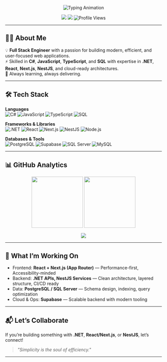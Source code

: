 <!-- Profile Header -->
<p align="center">
  <img src="https://readme-typing-svg.herokuapp.com?size=26&duration=3000&color=00F7FF&center=true&vCenter=true&width=650&lines=Hey%2C+I'm+Janindu+Chameen;Full+Stack+Engineer+%F0%9F%9A%80;Web+Developer+%7C+Software+Engineer;Building+Scalable+%26+Clean+Apps" alt="Typing Animation">
</p>

<!-- Badges -->
<p align="center">
  <a href="mailto:janindu9887@gmail.com"><img src="https://img.shields.io/badge/Email-janindu9887%40gmail.com-blue?style=flat-square&logo=gmail"></a>
  <a href="https://www.linkedin.com/in/janindu-chameen-680282164"><img src="https://img.shields.io/badge/LinkedIn-Janindu%20Chameen-blue?style=flat-square&logo=linkedin"></a>
  <img src="https://komarev.com/ghpvc/?username=Janindu-Amarasekara&style=flat-square&color=brightgreen" alt="Profile Views" />
</p>

---

## 🧑‍💻 About Me
💡 **Full Stack Engineer** with a passion for building modern, efficient, and user-focused web applications.  
⚡ Skilled in **C#**, **JavaScript**, **TypeScript**, and **SQL** with expertise in **.NET**, **React**, **Next.js**, **NestJS**, and cloud-ready architectures.  
🚀 Always learning, always delivering.

---

## 🛠 Tech Stack

**Languages**  
![C#](https://img.shields.io/badge/C%23-239120?style=flat&logo=c-sharp&logoColor=white)
![JavaScript](https://img.shields.io/badge/JavaScript-F7E018?style=flat&logo=javascript&logoColor=black)
![TypeScript](https://img.shields.io/badge/TypeScript-3178C6?style=flat&logo=typescript&logoColor=white)
![SQL](https://img.shields.io/badge/SQL-336791?style=flat&logo=postgresql&logoColor=white)

**Frameworks & Libraries**  
![.NET](https://img.shields.io/badge/.NET-512BD4?style=flat&logo=dotnet&logoColor=white)
![React](https://img.shields.io/badge/React-61DAFB?style=flat&logo=react&logoColor=black)
![Next.js](https://img.shields.io/badge/Next.js-000?style=flat&logo=nextdotjs&logoColor=white)
![NestJS](https://img.shields.io/badge/NestJS-E0234E?style=flat&logo=nestjs&logoColor=white)
![Node.js](https://img.shields.io/badge/Node.js-339933?style=flat&logo=node.js&logoColor=white)

**Databases & Tools**  
![PostgreSQL](https://img.shields.io/badge/PostgreSQL-4169E1?style=flat&logo=postgresql&logoColor=white)
![Supabase](https://img.shields.io/badge/Supabase-3FCF8E?style=flat&logo=supabase&logoColor=white)
![SQL Server](https://img.shields.io/badge/SQL%20Server-CC2927?style=flat&logo=microsoftsqlserver&logoColor=white)
![MySQL](https://img.shields.io/badge/MySQL-4479A1?style=flat&logo=mysql&logoColor=white)

---

## 📊 GitHub Analytics
<p align="center">
  <img src="https://github-readme-stats.vercel.app/api?username=Janindu-Amarasekara&show_icons=true&theme=tokyonight&hide_border=true" height="165">
  <img src="https://github-readme-stats.vercel.app/api/top-langs/?username=Janindu-Amarasekara&layout=compact&theme=tokyonight&hide_border=true" height="165">
</p>

<p align="center">
  <img src="https://streak-stats.demolab.com?user=Janindu-Amarasekara&theme=tokyonight&hide_border=true">
</p>

---

## 🚀 What I’m Working On
- Frontend: **React + Next.js (App Router)** — Performance-first, Accessibility-minded  
- Backend: **.NET APIs, NestJS Services** — Clean architecture, layered structure, CI/CD ready  
- Data: **PostgreSQL / SQL Server** — Schema design, indexing, query optimization  
- Cloud & Ops: **Supabase** — Scalable backend with modern tooling

---

## 📬 Let’s Collaborate
If you’re building something with **.NET**, **React/Next.js**, or **NestJS**, let’s connect!  
> _"Simplicity is the soul of efficiency."_  

---
